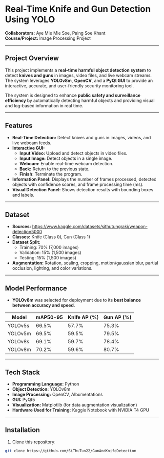 # Real-Time Knife and Gun Detection Using YOLO

**Collaborators:** Aye Mie Mie Soe, Paing Soe Khant  
**Course/Project:** Image Processing Project  

---

## Project Overview

This project implements a **real-time harmful object detection system** to detect **knives and guns** in images, video files, and live webcam streams. The system leverages **YOLOv8m**, **OpenCV**, and a **PyQt GUI** to provide an interactive, accurate, and user-friendly security monitoring tool.

The system is designed to enhance **public safety and surveillance efficiency** by automatically detecting harmful objects and providing visual and log-based information in real time.

---

## Features

- **Real-Time Detection:** Detect knives and guns in images, videos, and live webcam feeds.  
- **Interactive GUI:**  
  - **Input Video:** Upload and detect objects in video files.  
  - **Input Image:** Detect objects in a single image.  
  - **Webcam:** Enable real-time webcam detection.  
  - **Back:** Return to the previous state.  
  - **Finish:** Terminate the program.  
- **Information Panel:** Displays the number of frames processed, detected objects with confidence scores, and frame processing time (ms).  
- **Visual Detection Panel:** Shows detection results with bounding boxes and labels.  

---

## Dataset

- **Sources:** https://www.kaggle.com/datasets/sithutungraki/weapon-detection5000  
- **Classes:** Knife (Class 0), Gun (Class 1)  
- **Dataset Split:**  
  - Training: 70% (7,000 images)  
  - Validation: 15% (1,500 images)  
  - Testing: 15% (1,500 images)  
- **Augmentation:** Rotation, scaling, cropping, motion/gaussian blur, partial occlusion, lighting, and color variations.  

---

## Model Performance

- **YOLOv8m** was selected for deployment due to its **best balance between accuracy and speed**.

| Model     | mAP50-95 | Knife AP (%) | Gun AP (%) |  
|-----------|-----------|--------------|------------|  
| YOLOv5s   | 66.5%     | 57.7%        | 75.3%      |  
| YOLOv5m   | 69.5%     | 59.5%        | 79.5%      |  
| YOLOv8s   | 69.1%     | 59.7%        | 78.4%      |  
| YOLOv8m   | 70.2%     | 59.6%        | 80.7%      |  

---

## Tech Stack

- **Programming Language:** Python  
- **Object Detection:** YOLOv8m  
- **Image Processing:** OpenCV, Albumentations  
- **GUI:** PyQt5  
- **Visualization:** Matplotlib (for data augmentation visualization)  
- **Hardware Used for Training:** Kaggle Notebook with NVIDIA T4 GPU  

---

## Installation

1. Clone this repository:  
```bash
git clone https://github.com/SiThuTun22/GunAndKnifeDetection

